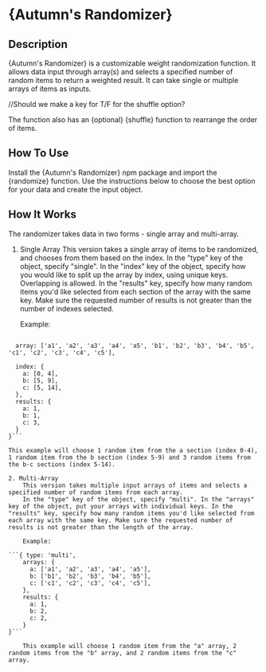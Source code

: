 
# {Autumn's Randomizer}

## Description

{Autumn's Randomizer} is a customizable weight randomization function. It allows data input through array(s) and selects a specified number of random items to return a weighted result. It can take single or multiple arrays of items as inputs.

//Should we make a key for T/F for the shuffle option?

The function also has an {optional} {shuffle} function to rearrange the order of items.

## How To Use

Install the {Autumn's Randomizer} npm package and import the {randomize} function. Use the instructions below to choose the best option for your data and create the input object.

## How It Works

The randomizer takes data in two forms - single array and multi-array.

1. Single Array
    This version takes a single array of items to be randomized, and chooses from them based on the index.
    In the "type" key of the object, specify "single". In the "index" key of the object, specify how you would like to split up the array by index, using unique keys. Overlapping is allowed. In the "results" key, specify how many random items you'd like selected from each section of the array with the same key. Make sure the requested number of results is not greater than the number of indexes selected.

    Example:
    
```{ type: 'single',

  array: ['a1', 'a2', 'a3', 'a4', 'a5', 'b1', 'b2', 'b3', 'b4', 'b5', 'c1', 'c2', 'c3', 'c4', 'c5'],

  index: {
    a: [0, 4],
    b: [5, 9],
    c: [5, 14],
  },
  results: {
    a: 1,
    b: 1,
    c: 3,
  }
}```

This example will choose 1 random item from the a section (index 0-4), 1 random item from the b section (index 5-9) and 3 random items from the b-c sections (index 5-14).

2. Multi-Array
    This version takes multiple input arrays of items and selects a specified number of random items from each array.
    In the "type" key of the object, specify "multi". In the "arrays" key of the object, put your arrays with individual keys. In the "results" key, specify how many random items you'd like selected from each array with the same key. Make sure the requested number of results is not greater than the length of the array.

    Example:

```{ type: 'multi',
    arrays: {
      a: ['a1', 'a2', 'a3', 'a4', 'a5'],
      b: ['b1', 'b2', 'b3', 'b4', 'b5'],
      c: ['c1', 'c2', 'c3', 'c4', 'c5'],
    },
    results: {
      a: 1,
      b: 2,
      c: 2,
    }
}```

    This example will choose 1 random item from the "a" array, 2 random items from the "b" array, and 2 random items from the "c" array.

